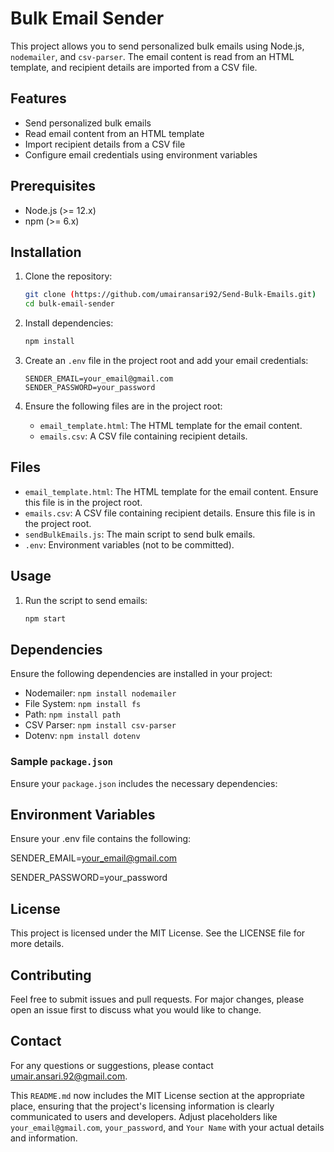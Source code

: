 # Bulk Email Sender

This project allows you to send personalized bulk emails using Node.js, `nodemailer`, and `csv-parser`. The email content is read from an HTML template, and recipient details are imported from a CSV file.

## Features

- Send personalized bulk emails
- Read email content from an HTML template
- Import recipient details from a CSV file
- Configure email credentials using environment variables

## Prerequisites

- Node.js (>= 12.x)
- npm (>= 6.x)

## Installation

1. Clone the repository:

    ```sh
    git clone (https://github.com/umairansari92/Send-Bulk-Emails.git)
    cd bulk-email-sender
    ```

2. Install dependencies:

    ```sh
    npm install
    ```

3. Create an `.env` file in the project root and add your email credentials:

    ```env
    SENDER_EMAIL=your_email@gmail.com
    SENDER_PASSWORD=your_password
    ```

4. Ensure the following files are in the project root:
    - `email_template.html`: The HTML template for the email content.
    - `emails.csv`: A CSV file containing recipient details.

## Files

- `email_template.html`: The HTML template for the email content. Ensure this file is in the project root.
- `emails.csv`: A CSV file containing recipient details. Ensure this file is in the project root.
- `sendBulkEmails.js`: The main script to send bulk emails.
- `.env`: Environment variables (not to be committed).

## Usage

1. Run the script to send emails:

    ```sh
    npm start
    ```

## Dependencies

Ensure the following dependencies are installed in your project:

- Nodemailer: `npm install nodemailer`
- File System: `npm install fs`
- Path: `npm install path`
- CSV Parser: `npm install csv-parser`
- Dotenv: `npm install dotenv`

### Sample `package.json`

Ensure your `package.json` includes the necessary dependencies:


## Environment Variables
Ensure your .env file contains the following:

SENDER_EMAIL=your_email@gmail.com

SENDER_PASSWORD=your_password

## License

This project is licensed under the MIT License. See the LICENSE file for more details.

## Contributing

Feel free to submit issues and pull requests. For major changes, please open an issue first to discuss what you would like to change.

## Contact

For any questions or suggestions, please contact umair.ansari.92@gmail.com.


This `README.md` now includes the MIT License section at the appropriate place, ensuring that the project's licensing information is clearly communicated to users and developers. Adjust placeholders like `your_email@gmail.com`, `your_password`, and `Your Name` with your actual details and information.
